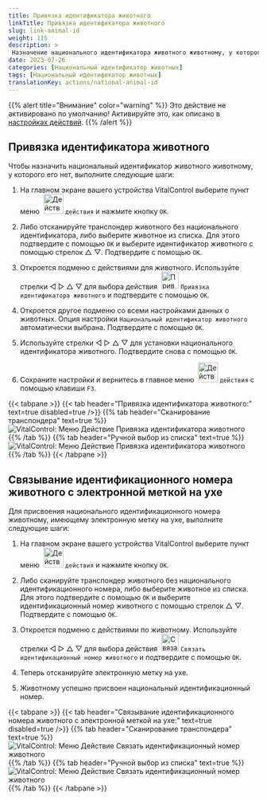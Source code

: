 ```yaml
---
title: Привязка идентификатора животного
linkTitle: Привязка идентификатора животного
slug: link-animal-id
weight: 115
description: >
 Назначение национального идентификатора животного животному, у которого нет национального идентификатора
date: 2023-07-26
categories: [Национальный идентификатор животных]
tags: [Национальный идентификатор животных]
translationKey: actions/national-animal-id
---
```

{{% alert title="Внимание" color="warning" %}}
Это действие не активировано по умолчанию! Активируйте это, как описано в [настройках действий](../settings/).
{{% /alert %}}

## Привязка идентификатора животного

Чтобы назначить национальный идентификатор животного животному, у которого его нет, выполните следующие шаги:

1. На главном экране вашего устройства VitalControl выберите пункт меню &nbsp;<img src="/icons/actions.svg" width="40" align="bottom" alt="Действия" /> `действия` и нажмите кнопку `OK`.

2. Либо отсканируйте транспондер животного без национального идентификатора, либо выберите животное из списка. Для этого подтвердите с помощью `OK` и выберите идентификатор животного с помощью стрелок △ ▽. Подтвердите с помощью `OK`.

3. Откроется подменю с действиями для животного. Используйте стрелки ◁ ▷ △ ▽ для выбора действия &nbsp;<img src="/icons/actions/link-nais-id.svg" width="35" align="bottom" alt="Привязка идентификатора животного" /> `Привязка идентификатора животного` и подтвердите с помощью `OK`.

4. Откроется другое подменю со всеми настройками данных о животных. Опция настройки `Национальный идентификатор животного` автоматически выбрана. Подтвердите с помощью `OK`.

5. Используйте стрелки ◁ ▷ △ ▽ для установки национального идентификатора животного. Подтвердите снова с помощью `OK`.

6. Сохраните настройки и вернитесь в главное меню &nbsp;<img src="/icons/actions.svg" width="40" align="bottom" alt="Действия" /> `действия` с помощью клавиши `F3`.

{{< tabpane >}}
{{< tab header="Привязка идентификатора животного:" text=true disabled=true />}}
{{% tab header="Сканирование транспондера" text=true %}}
![VitalControl: Меню Действие Привязка идентификатора животного](../images/linkanimalid-scan.png "Привязка идентификатора животного")
{{% /tab %}}
{{% tab header="Ручной выбор из списка" text=true %}}
![VitalControl: Меню Действие Привязка идентификатора животного](../images/linkanimalid.png "Привязка идентификатора животного")
{{% /tab %}}
{{< /tabpane >}}

## Связывание идентификационного номера животного с электронной меткой на ухе

Для присвоения национального идентификационного номера животному, имеющему электронную метку на ухе, выполните следующие шаги:

1. На главном экране вашего устройства VitalControl выберите пункт меню &nbsp;<img src="/icons/actions.svg" width="40" align="bottom" alt="Действия" /> `действия` и нажмите кнопку `OK`.

2. Либо сканируйте транспондер животного без национального идентификационного номера, либо выберите животное из списка. Для этого подтвердите с помощью `OK` и выберите идентификационный номер животного с помощью стрелок △ ▽. Подтвердите с помощью `OK`.

3. Откроется подменю с действиями по животному. Используйте стрелки ◁ ▷ △ ▽ для выбора действия &nbsp;<img src="/icons/actions/scan-nais-id.svg" width="35" align="bottom" alt="Связать идентификационный номер животного" />  `Связать идентификационный номер животного` и подтвердите с помощью `OK`.

4. Теперь отсканируйте электронную метку на ухе.

5. Животному успешно присвоен национальный идентификационный номер.

{{< tabpane >}}
{{< tab header="Связывание идентификационного номера животного с электронной меткой на ухе:" text=true disabled=true />}}
{{% tab header="Сканирование транспондера" text=true %}}
![VitalControl: Меню Действие Связать идентификационный номер животного](../images/linkanimalidscan-scan.png "Связать идентификационный номер животного")
{{% /tab %}}
{{% tab header="Ручной выбор из списка" text=true %}}
![VitalControl: Меню Действие Связать идентификационный номер животного](../images/linkanimalidscan.png "Связать идентификационный номер животного")
{{% /tab %}}
{{< /tabpane >}}
